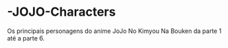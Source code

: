 # -JOJO-Characters
Os principais personagens do anime JoJo No Kimyou Na Bouken da parte 1 até a parte 6.

